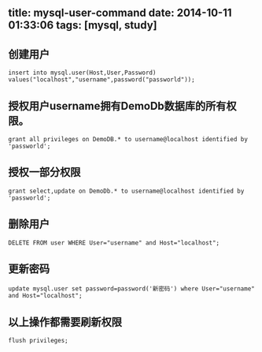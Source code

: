 title: mysql-user-command
date: 2014-10-11 01:33:06
tags: [mysql, study]
---

## 创建用户

    insert into mysql.user(Host,User,Password) values("localhost","username",password("passworld"));

## 授权用户username拥有DemoDb数据库的所有权限。

    grant all privileges on DemoDB.* to username@localhost identified by 'passworld';

## 授权一部分权限

    grant select,update on DemoDb.* to username@localhost identified by 'passworld';


## 删除用户

    DELETE FROM user WHERE User="username" and Host="localhost";

## 更新密码

    update mysql.user set password=password('新密码') where User="username" and Host="localhost";

## 以上操作都需要刷新权限

    flush privileges;



